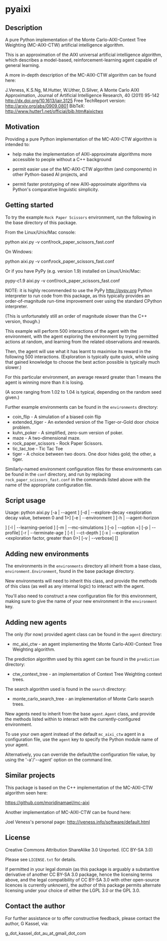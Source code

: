 pyaixi
======

Description
-----------

A pure Python implementation of the Monte Carlo-AIXI-Context Tree Weighting (MC-AIXI-CTW)
artificial intelligence algorithm.

This is an approximation of the AIXI universal artificial intelligence algorithm, which
describes a model-based, reinforcement-learning agent capable of general learning.


A more in-depth description of the MC-AIXI-CTW algorithm can be found here:

J.Veness, K.S.Ng, M.Hutter, W.Uther, D.Silver,
A Monte Carlo AIXI Approximation,
Journal of Artificial Intelligence Research, 40 (2011) 95-142
http://dx.doi.org/10.1613/jair.3125
Free TechReport version: http://arxiv.org/abs/0909.0801
BibTeX: http://www.hutter1.net/official/bib.htm#aixictwx


Motivation
----------

Providing a pure Python implementation of the MC-AIXI-CTW algorithm is intended to:

- help make the implementation of AIXI-approximate algorithms more accessible to people
  without a C++ background

- permit easier use of the MC-AIXI-CTW algorithm (and components) in other Python-based
  AI projects, and

- permit faster prototyping of new AIXI-approximate algorithms via Python's comparative
  linguistic simplicity.


Getting started
---------------

To try the example `Rock Paper Scissors` environment, run the following in the
base directory of this package.

From the Linux/Unix/Mac console:

python aixi.py -v conf/rock_paper_scissors_fast.conf


On Windows:

python aixi.py -v conf\rock_paper_scissors_fast.conf


Or if you have PyPy (e.g. version 1.9) installed on Linux/Unix/Mac:

pypy-c1.9 aixi.py -v conf/rock_paper_scissors_fast.conf


NOTE: it is highly recommended to use the PyPy http://pypy.org Python interpreter to
run code from this package, as this typically provides an order-of-magnitude run-time
improvement over using the standard CPython interpreter.

(This is unfortunately still an order of magnitude slower than the C++ version, though.)


This example will perform 500 interactions of the agent with the environment, with the agent
exploring the environment by trying permitted actions at random, and learning from
the related observations and rewards.

Then, the agent will use what it has learnt to maximise its reward in the following
500 interactions. (Exploration is typically quite quick, while using that gained knowledge
to choose the best action possible is typically much slower.)


For this particular environment, an average reward greater than 1 means the agent is winning
more than it is losing.

(A score ranging from 1.02 to 1.04 is typical, depending on the random seed given.)


Further example environments can be found in the `environments` directory:

 - coin_flip            - A simulation of a biased coin flip
 - extended_tiger       - An extended version of the Tiger-or-Gold door choice problem.
 - kuhn_poker           - A simplified, zero-sum version of poker.
 - maze                 - A two-dimensional maze.
 - rock_paper_scissors  - Rock Paper Scissors.
 - tic_tac_toe          - Tic Tac Toe
 - tiger                - A choice between two doors. One door hides gold; the other, a tiger.

Similarly-named environment configuration files for these environments can be found in the
`conf` directory, and run by replacing `rock_paper_scissors_fast.conf` in the commands
listed above with the name of the appropriate configuration file.


Script usage
------------

Usage: python aixi.py [-a | --agent <agent module name>]
                      [-d | --explore-decay <exploration decay value, between 0 and 1>]
                      [-e | --environment <environment module name>]
                      [-h | --agent-horizon <search horizon>]
                      [-l | --learning-period <cycle count>]
                      [-m | --mc-simulations <number of simulations to run each step>]
                      [-o | --option <extra option name>=<value>]
                      [-p | --profile]
                      [-r | --terminate-age <number of cycles before stopping the run>]
                      [-t | --ct-depth <maximum depth of predicting context tree>]
                      [-x | --exploration <exploration factor, greater than 0>]
                      [-v | --verbose]
                      [<environment configuration file name to load>]


Adding new environments
-----------------------

The environments in the `environments` directory all inherit from
a base class, `environment.Environment`, found in the base package directory.

New environments will need to inherit this class, and provide the methods
of this class (as well as any internal logic) to interact with the agent.

You'll also need to construct a new configuration file for this environment,
making sure to give the name of your new environment in the `environment` key.


Adding new agents
-----------------

The only (for now) provided agent class can be found in the `agent` directory:

 - mc_aixi_ctw - an agent implementing the Monte Carlo-AIXI-Context Tree Weighting algorithm.


The prediction algorithm used by this agent can be found in the `prediction` directory:

 - ctw_context_tree - an implementation of Context Tree Weighting context trees.


The search algorithm used is found in the `search` directory:

 - monte_carlo_search_tree - an implementation of Monte Carlo search trees.


New agents need to inherit from the base `agent.Agent` class, and provide the methods
listed within to interact with the currently-configured environment.

To use your own agent instead of the default `mc_aixi_ctw` agent in a configuration file,
use the `agent` key to specify the Python module name of your agent.

Alternatively, you can override the default/the configuration file value, by using
the '-a'/'--agent' option on the command line.


Similar projects
----------------

This package is based on the C++ implementation of the MC-AIXI-CTW algorithm seen here:

https://github.com/moridinamael/mc-aixi


Another implementation of MC-AIXI-CTW can be found here:

Joel Veness's personal page: http://jveness.info/software/default.html


License
-------

Creative Commons Attribution ShareAlike 3.0 Unported. (CC BY-SA 3.0)

Please see `LICENSE.txt` for details.

If permitted in your legal domain (as this package is arguably a substantive
derivative of another CC BY-SA 3.0 package, hence the licensing terms above,
and the legal compatibility of CC BY-SA 3.0 with other open-source licences is currently
unknown), the author of this package permits alternate licensing under your
choice of either the LGPL 3.0 or the GPL 3.0.


Contact the author
------------------

For further assistance or to offer constructive feedback, please contact the author,
G Kassel, via:

g_dot_kassel_dot_au_at_gmail_dot_com